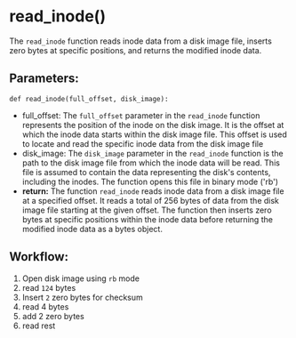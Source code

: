# read_inode()
The `read_inode` function reads inode data from a disk image file, inserts zero bytes at specific positions, and returns the modified inode data.
## Parameters:
    def read_inode(full_offset, disk_image):
- full_offset: The `full_offset` parameter in the `read_inode` function represents the position
    of the inode on the disk image. It is the offset at which the inode data starts within the disk
    image file. This offset is used to locate and read the specific inode data from the disk image file
- disk_image: The `disk_image` parameter in the `read_inode` function is the path to the disk
    image file from which the inode data will be read. This file is assumed to contain the data
    representing the disk's contents, including the inodes. The function opens this file in binary mode
    ('rb')
- **return:** The function `read_inode` reads inode data from a disk image file at a specified offset. It
    reads a total of 256 bytes of data from the disk image file starting at the given offset. The
    function then inserts zero bytes at specific positions within the inode data before returning the
    modified inode data as a bytes object.

## Workflow:
1. Open disk image using `rb` mode
2. read `124` bytes
3. Insert `2` zero bytes for checksum
4. read 4 bytes
5. add 2 zero bytes
6. read rest